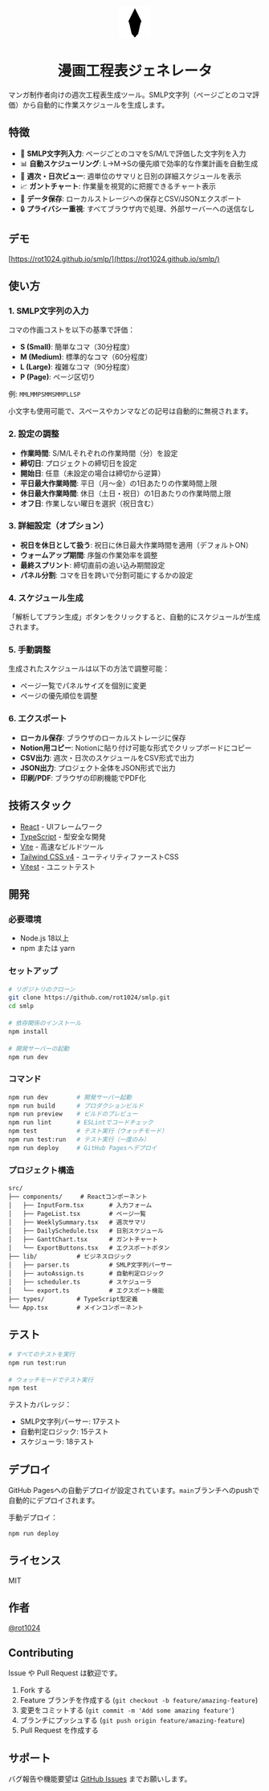 <div align="center">

<img src="public/gpen.svg" alt="漫画工程表ジェネレータ" width="64" height="64">

# 漫画工程表ジェネレータ

</div>

マンガ制作者向けの週次工程表生成ツール。SMLP文字列（ページごとのコマ評価）から自動的に作業スケジュールを生成します。

## 特徴

- 🎨 **SMLP文字列入力**: ページごとのコマをS/M/Lで評価した文字列を入力
- 📊 **自動スケジューリング**: L→M→Sの優先順で効率的な作業計画を自動生成
- 📅 **週次・日次ビュー**: 週単位のサマリと日別の詳細スケジュールを表示
- 📈 **ガントチャート**: 作業量を視覚的に把握できるチャート表示
- 💾 **データ保存**: ローカルストレージへの保存とCSV/JSONエクスポート
- 🔒 **プライバシー重視**: すべてブラウザ内で処理、外部サーバーへの送信なし

## デモ

[https://rot1024.github.io/smlp/](https://rot1024.github.io/smlp/)

## 使い方

### 1. SMLP文字列の入力

コマの作画コストを以下の基準で評価：
- **S (Small)**: 簡単なコマ（30分程度）
- **M (Medium)**: 標準的なコマ（60分程度）  
- **L (Large)**: 複雑なコマ（90分程度）
- **P (Page)**: ページ区切り

例: `MMLMMPSMMSMMPLLSP`

小文字も使用可能で、スペースやカンマなどの記号は自動的に無視されます。

### 2. 設定の調整

- **作業時間**: S/M/Lそれぞれの作業時間（分）を設定
- **締切日**: プロジェクトの締切日を設定
- **開始日**: 任意（未設定の場合は締切から逆算）
- **平日最大作業時間**: 平日（月〜金）の1日あたりの作業時間上限
- **休日最大作業時間**: 休日（土日・祝日）の1日あたりの作業時間上限
- **オフ日**: 作業しない曜日を選択（祝日含む）

### 3. 詳細設定（オプション）

- **祝日を休日として扱う**: 祝日に休日最大作業時間を適用（デフォルトON）
- **ウォームアップ期間**: 序盤の作業効率を調整
- **最終スプリント**: 締切直前の追い込み期間設定
- **パネル分割**: コマを日を跨いで分割可能にするかの設定

### 4. スケジュール生成

「解析してプラン生成」ボタンをクリックすると、自動的にスケジュールが生成されます。

### 5. 手動調整

生成されたスケジュールは以下の方法で調整可能：
- ページ一覧でパネルサイズを個別に変更
- ページの優先順位を調整

### 6. エクスポート

- **ローカル保存**: ブラウザのローカルストレージに保存
- **Notion用コピー**: Notionに貼り付け可能な形式でクリップボードにコピー
- **CSV出力**: 週次・日次のスケジュールをCSV形式で出力
- **JSON出力**: プロジェクト全体をJSON形式で出力
- **印刷/PDF**: ブラウザの印刷機能でPDF化

## 技術スタック

- [React](https://react.dev/) - UIフレームワーク
- [TypeScript](https://www.typescriptlang.org/) - 型安全な開発
- [Vite](https://vitejs.dev/) - 高速なビルドツール
- [Tailwind CSS v4](https://tailwindcss.com/) - ユーティリティファーストCSS
- [Vitest](https://vitest.dev/) - ユニットテスト

## 開発

### 必要環境

- Node.js 18以上
- npm または yarn

### セットアップ

```bash
# リポジトリのクローン
git clone https://github.com/rot1024/smlp.git
cd smlp

# 依存関係のインストール
npm install

# 開発サーバーの起動
npm run dev
```

### コマンド

```bash
npm run dev        # 開発サーバー起動
npm run build      # プロダクションビルド
npm run preview    # ビルドのプレビュー
npm run lint       # ESLintでコードチェック
npm test           # テスト実行（ウォッチモード）
npm run test:run   # テスト実行（一度のみ）
npm run deploy     # GitHub Pagesへデプロイ
```

### プロジェクト構造

```
src/
├── components/     # Reactコンポーネント
│   ├── InputForm.tsx       # 入力フォーム
│   ├── PageList.tsx        # ページ一覧
│   ├── WeeklySummary.tsx   # 週次サマリ
│   ├── DailySchedule.tsx   # 日別スケジュール
│   ├── GanttChart.tsx      # ガントチャート
│   └── ExportButtons.tsx   # エクスポートボタン
├── lib/           # ビジネスロジック
│   ├── parser.ts           # SMLP文字列パーサー
│   ├── autoAssign.ts       # 自動判定ロジック
│   ├── scheduler.ts        # スケジューラ
│   └── export.ts           # エクスポート機能
├── types/         # TypeScript型定義
└── App.tsx        # メインコンポーネント
```

## テスト

```bash
# すべてのテストを実行
npm run test:run

# ウォッチモードでテスト実行
npm test
```

テストカバレッジ：
- SMLP文字列パーサー: 17テスト
- 自動判定ロジック: 15テスト  
- スケジューラ: 18テスト

## デプロイ

GitHub Pagesへの自動デプロイが設定されています。`main`ブランチへのpushで自動的にデプロイされます。

手動デプロイ：
```bash
npm run deploy
```

## ライセンス

MIT

## 作者

[@rot1024](https://github.com/rot1024)

## Contributing

Issue や Pull Request は歓迎です。

1. Fork する
2. Feature ブランチを作成する (`git checkout -b feature/amazing-feature`)
3. 変更をコミットする (`git commit -m 'Add some amazing feature'`)
4. ブランチにプッシュする (`git push origin feature/amazing-feature`)
5. Pull Request を作成する

## サポート

バグ報告や機能要望は [GitHub Issues](https://github.com/rot1024/smlp/issues) までお願いします。